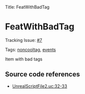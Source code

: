 Title: FeatWithBadTag

<h1>FeatWithBadTag</h1>

Tracking Issue: [#7](https://github.com/X2CommunityCore/X2WOTCCommunityHighlander/issues/7)

Tags: [noncooltag](../noncooltag.md), [events](../events.md)

Item with bad tags

## Source code references

* [UnrealScriptFile2.uc:32-33](https://github.com/X2CommunityCore/X2WOTCCommunityHighlander/blob/master/test_src/UnrealScriptFile2.uc#L32-L33)

